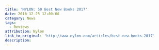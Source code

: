 ```yaml
---
title: 'NYLON: 50 Best New Books 2017'
date: 2016-12-25 12:00:00
category: News
tags:
  - Reviews
attribution: Nylon
link_to_original: 'http://www.nylon.com/articles/best-new-books-2017'
description:
---
```



